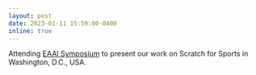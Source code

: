 ```yaml
---
layout: post
date: 2023-01-11 15:59:00-0400
inline: true
---
```


Attending [EAAI Symposium](https://aaai-23.aaai.org/wp-content/uploads/2023/01/EAAI-23-Schedule-FEB05.pdf) to present our work on Scratch for Sports in Washington, D.C., USA.
